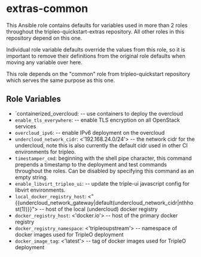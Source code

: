 extras-common
=============

This Ansible role contains defaults for variables used in more than 2 roles
throughout the tripleo-quickstart-extras repository. All other roles in this
repository depend on this one.

Individual role variable defaults override the values from this role, so it is
important to remove their definitions from the original role defaults when
moving any variable over here.

This role depends on the "common" role from tripleo-quickstart repository which
serves the same purpose as this one.

Role Variables
--------------

- `containerized_overcloud: <false> -- use containers to deploy the overcloud
- `enable_tls_everywhere`: <false> -- enable TLS encryption on all OpenStack
  services
- `overcloud_ipv6`: <false> -- enable IPv6 deployment on the overcloud
- `undercloud_network_cidr`: <'192.168.24.0/24'> -- the network cidr for the
  undercloud, note this is also currently the default cidr used in other CI
  environments for tripleo.
- `timestamper_cmd`: beginning with the shell pipe character, this command
  prepends a timestamp to the deployment and test commands throughout the
  roles. Can be disabled by specifying this command as an empty string.
- `enable_libvirt_tripleo_ui`: <false> -- update the triple-ui javascript config
  for libvirt environments.
- `local_docker_registry_host`: <"{{undercloud_network_gateway|default(undercloud_network_cidr|nthhost(1))}}"> -- host of the local (undercloud) docker registry
- `docker_registry_host`: <'docker.io'> -- host of the primary docker registry
- `docker_registry_namespace`: <'tripleoupstream'> -- namespace of
  docker images used for TripleO deployment
- `docker_image_tag`: <'latest'> -- tag of docker images used for
  TripleO deployment
